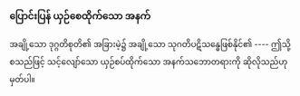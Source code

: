 ### ပြောင်းပြန် ယှဉ်စေထိုက်သော အနက်

အချို့သော ဒုဂ္ဂတိစုတိ၏ အခြားမဲ့၌ အချို့သော သုဂတိပဋိသန္ဓေဖြစ်နိုင်၏ ---- ဤသို့ စသည်ဖြင့် သင့်လျော်သော ယှဉ်စပ်ထိုက်သော အနက်သဘောတရားကို ဆိုလိုသည်ဟု မှတ်ပါ။